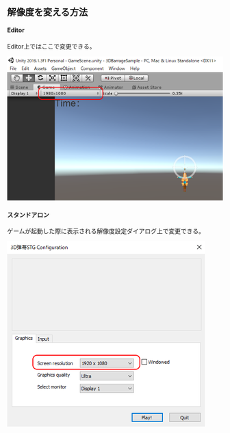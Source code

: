 ## 解像度を変える方法

#### Editor
Editor上ではここで変更できる。

![EditorResolution.png](./Images/EditorResolution.png)


#### スタンドアロン
ゲームが起動した際に表示される解像度設定ダイアログ上で変更できる。

![StandaloneResolution.png](./Images/StandAloneResolution.png)
